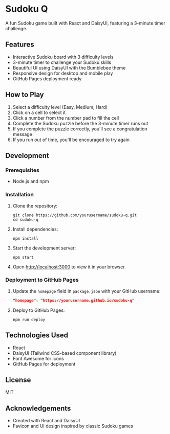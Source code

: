 # Sudoku Q

A fun Sudoku game built with React and DaisyUI, featuring a 3-minute timer challenge.

## Features

- Interactive Sudoku board with 3 difficulty levels
- 3-minute timer to challenge your Sudoku skills
- Beautiful UI using DaisyUI with the Bumblebee theme
- Responsive design for desktop and mobile play
- GitHub Pages deployment ready

## How to Play

1. Select a difficulty level (Easy, Medium, Hard)
2. Click on a cell to select it
3. Click a number from the number pad to fill the cell
4. Complete the Sudoku puzzle before the 3-minute timer runs out
5. If you complete the puzzle correctly, you'll see a congratulation message
6. If you run out of time, you'll be encouraged to try again

## Development

### Prerequisites

- Node.js and npm

### Installation

1. Clone the repository:
   ```
   git clone https://github.com/yourusername/sudoku-q.git
   cd sudoku-q
   ```

2. Install dependencies:
   ```
   npm install
   ```

3. Start the development server:
   ```
   npm start
   ```

4. Open [http://localhost:3000](http://localhost:3000) to view it in your browser.

### Deployment to GitHub Pages

1. Update the `homepage` field in `package.json` with your GitHub username:
   ```json
   "homepage": "https://yourusername.github.io/sudoku-q"
   ```

2. Deploy to GitHub Pages:
   ```
   npm run deploy
   ```

## Technologies Used

- React
- DaisyUI (Tailwind CSS-based component library)
- Font Awesome for icons
- GitHub Pages for deployment

## License

MIT

## Acknowledgements

- Created with React and DaisyUI
- Favicon and UI design inspired by classic Sudoku games
